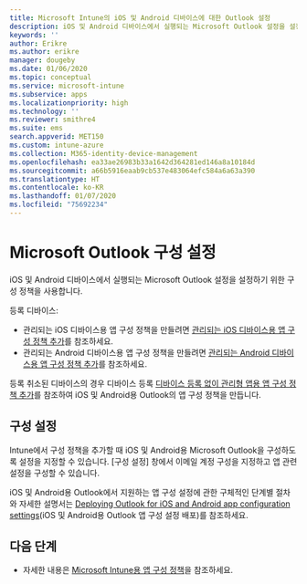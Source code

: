 ```yaml
---
title: Microsoft Intune의 iOS 및 Android 디바이스에 대한 Outlook 설정
description: iOS 및 Android 디바이스에서 실행되는 Microsoft Outlook 설정을 설정하기 위한 구성 정책을 만듭니다.
keywords: ''
author: Erikre
ms.author: erikre
manager: dougeby
ms.date: 01/06/2020
ms.topic: conceptual
ms.service: microsoft-intune
ms.subservice: apps
ms.localizationpriority: high
ms.technology: ''
ms.reviewer: smithre4
ms.suite: ems
search.appverid: MET150
ms.custom: intune-azure
ms.collection: M365-identity-device-management
ms.openlocfilehash: ea33ae26983b33a1642d364281ed146a8a10184d
ms.sourcegitcommit: a66b5916eaab9cb537e483064efc584a6a63a390
ms.translationtype: HT
ms.contentlocale: ko-KR
ms.lasthandoff: 01/07/2020
ms.locfileid: "75692234"
---
```

# <a name="microsoft-outlook-configuration-settings"></a>Microsoft Outlook 구성 설정 

iOS 및 Android 디바이스에서 실행되는 Microsoft Outlook 설정을 설정하기 위한 구성 정책을 사용합니다. 

등록 디바이스:
- 관리되는 iOS 디바이스용 앱 구성 정책을 만들려면 [관리되는 iOS 디바이스용 앱 구성 정책 추가](app-configuration-policies-use-ios.md)를 참조하세요. 
- 관리되는 Android 디바이스용 앱 구성 정책을 만들려면 [관리되는 Android 디바이스용 앱 구성 정책 추가](app-configuration-policies-use-android.md)를 참조하세요. 

등록 취소된 디바이스의 경우 디바이스 등록 [디바이스 등록 없이 관리형 앱용 앱 구성 정책 추가](app-configuration-policies-managed-app.md)를 참조하여 iOS 및 Android용 Outlook의 앱 구성 정책을 만듭니다.

## <a name="configuration-settings"></a>구성 설정

Intune에서 구성 정책을 추가할 때 iOS 및 Android용 Microsoft Outlook을 구성하도록 설정을 지정할 수 있습니다. [구성 설정] 창에서 이메일 계정 구성을 지정하고 앱 관련 설정을 구성할 수 있습니다.

iOS 및 Android용 Outlook에서 지원하는 앱 구성 설정에 관한 구체적인 단계별 절차와 자세한 설명서는 [Deploying Outlook for iOS and Android app configuration settings](https://docs.microsoft.com/exchange/clients-and-mobile-in-exchange-online/outlook-for-ios-and-android/outlook-for-ios-and-android-configuration-with-microsoft-intune)(iOS 및 Android용 Outlook 앱 구성 설정 배포)를 참조하세요.

## <a name="next-steps"></a>다음 단계

- 자세한 내용은 [Microsoft Intune용 앱 구성 정책](app-configuration-policies-overview.md)을 참조하세요.
